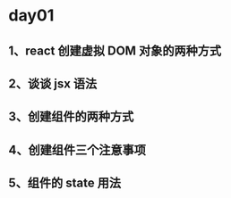 # day01

## 1、react 创建虚拟 DOM 对象的两种方式

## 2、谈谈 jsx 语法

## 3、创建组件的两种方式

## 4、创建组件三个注意事项

## 5、组件的 state 用法
